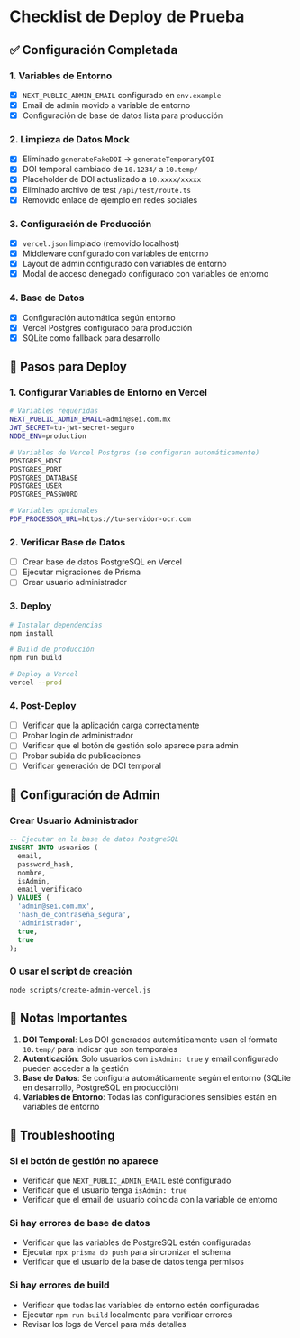 # Checklist de Deploy de Prueba

## ✅ Configuración Completada

### 1. Variables de Entorno
- [x] `NEXT_PUBLIC_ADMIN_EMAIL` configurado en `env.example`
- [x] Email de admin movido a variable de entorno
- [x] Configuración de base de datos lista para producción

### 2. Limpieza de Datos Mock
- [x] Eliminado `generateFakeDOI` → `generateTemporaryDOI`
- [x] DOI temporal cambiado de `10.1234/` a `10.temp/`
- [x] Placeholder de DOI actualizado a `10.xxxx/xxxxx`
- [x] Eliminado archivo de test `/api/test/route.ts`
- [x] Removido enlace de ejemplo en redes sociales

### 3. Configuración de Producción
- [x] `vercel.json` limpiado (removido localhost)
- [x] Middleware configurado con variables de entorno
- [x] Layout de admin configurado con variables de entorno
- [x] Modal de acceso denegado configurado con variables de entorno

### 4. Base de Datos
- [x] Configuración automática según entorno
- [x] Vercel Postgres configurado para producción
- [x] SQLite como fallback para desarrollo

## 🚀 Pasos para Deploy

### 1. Configurar Variables de Entorno en Vercel
```bash
# Variables requeridas
NEXT_PUBLIC_ADMIN_EMAIL=admin@sei.com.mx
JWT_SECRET=tu-jwt-secret-seguro
NODE_ENV=production

# Variables de Vercel Postgres (se configuran automáticamente)
POSTGRES_HOST
POSTGRES_PORT
POSTGRES_DATABASE
POSTGRES_USER
POSTGRES_PASSWORD

# Variables opcionales
PDF_PROCESSOR_URL=https://tu-servidor-ocr.com
```

### 2. Verificar Base de Datos
- [ ] Crear base de datos PostgreSQL en Vercel
- [ ] Ejecutar migraciones de Prisma
- [ ] Crear usuario administrador

### 3. Deploy
```bash
# Instalar dependencias
npm install

# Build de producción
npm run build

# Deploy a Vercel
vercel --prod
```

### 4. Post-Deploy
- [ ] Verificar que la aplicación carga correctamente
- [ ] Probar login de administrador
- [ ] Verificar que el botón de gestión solo aparece para admin
- [ ] Probar subida de publicaciones
- [ ] Verificar generación de DOI temporal

## 🔧 Configuración de Admin

### Crear Usuario Administrador
```sql
-- Ejecutar en la base de datos PostgreSQL
INSERT INTO usuarios (
  email, 
  password_hash, 
  nombre, 
  isAdmin, 
  email_verificado
) VALUES (
  'admin@sei.com.mx',
  'hash_de_contraseña_segura',
  'Administrador',
  true,
  true
);
```

### O usar el script de creación
```bash
node scripts/create-admin-vercel.js
```

## 📝 Notas Importantes

1. **DOI Temporal**: Los DOI generados automáticamente usan el formato `10.temp/` para indicar que son temporales
2. **Autenticación**: Solo usuarios con `isAdmin: true` y email configurado pueden acceder a la gestión
3. **Base de Datos**: Se configura automáticamente según el entorno (SQLite en desarrollo, PostgreSQL en producción)
4. **Variables de Entorno**: Todas las configuraciones sensibles están en variables de entorno

## 🐛 Troubleshooting

### Si el botón de gestión no aparece
- Verificar que `NEXT_PUBLIC_ADMIN_EMAIL` esté configurado
- Verificar que el usuario tenga `isAdmin: true`
- Verificar que el email del usuario coincida con la variable de entorno

### Si hay errores de base de datos
- Verificar que las variables de PostgreSQL estén configuradas
- Ejecutar `npx prisma db push` para sincronizar el schema
- Verificar que el usuario de la base de datos tenga permisos

### Si hay errores de build
- Verificar que todas las variables de entorno estén configuradas
- Ejecutar `npm run build` localmente para verificar errores
- Revisar los logs de Vercel para más detalles
